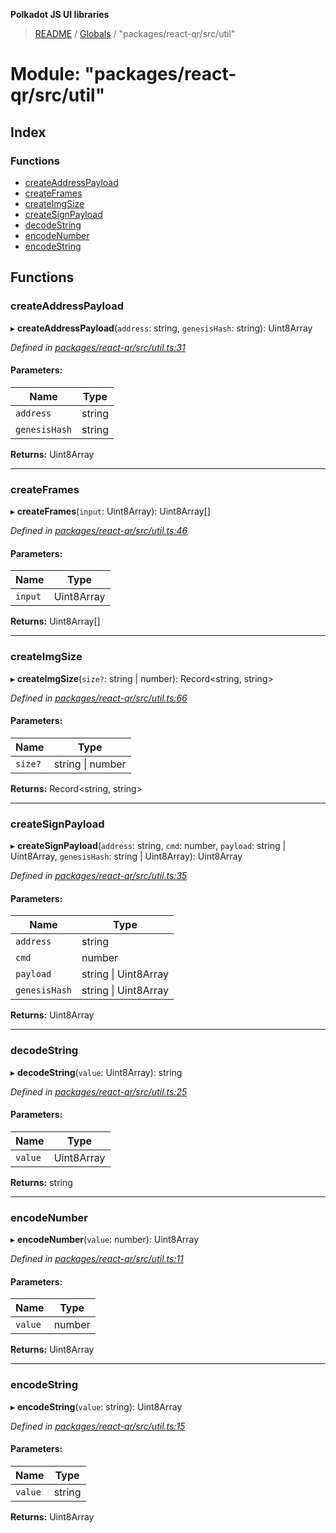 **Polkadot JS UI libraries**

> [README](../README.md) / [Globals](../globals.md) / "packages/react-qr/src/util"

# Module: "packages/react-qr/src/util"

## Index

### Functions

* [createAddressPayload](_packages_react_qr_src_util_.md#createaddresspayload)
* [createFrames](_packages_react_qr_src_util_.md#createframes)
* [createImgSize](_packages_react_qr_src_util_.md#createimgsize)
* [createSignPayload](_packages_react_qr_src_util_.md#createsignpayload)
* [decodeString](_packages_react_qr_src_util_.md#decodestring)
* [encodeNumber](_packages_react_qr_src_util_.md#encodenumber)
* [encodeString](_packages_react_qr_src_util_.md#encodestring)

## Functions

### createAddressPayload

▸ **createAddressPayload**(`address`: string, `genesisHash`: string): Uint8Array

*Defined in [packages/react-qr/src/util.ts:31](https://github.com/polkadot-js/ui/blob/1833b1a2/packages/react-qr/src/util.ts#L31)*

#### Parameters:

Name | Type |
------ | ------ |
`address` | string |
`genesisHash` | string |

**Returns:** Uint8Array

___

### createFrames

▸ **createFrames**(`input`: Uint8Array): Uint8Array[]

*Defined in [packages/react-qr/src/util.ts:46](https://github.com/polkadot-js/ui/blob/1833b1a2/packages/react-qr/src/util.ts#L46)*

#### Parameters:

Name | Type |
------ | ------ |
`input` | Uint8Array |

**Returns:** Uint8Array[]

___

### createImgSize

▸ **createImgSize**(`size?`: string \| number): Record\<string, string>

*Defined in [packages/react-qr/src/util.ts:66](https://github.com/polkadot-js/ui/blob/1833b1a2/packages/react-qr/src/util.ts#L66)*

#### Parameters:

Name | Type |
------ | ------ |
`size?` | string \| number |

**Returns:** Record\<string, string>

___

### createSignPayload

▸ **createSignPayload**(`address`: string, `cmd`: number, `payload`: string \| Uint8Array, `genesisHash`: string \| Uint8Array): Uint8Array

*Defined in [packages/react-qr/src/util.ts:35](https://github.com/polkadot-js/ui/blob/1833b1a2/packages/react-qr/src/util.ts#L35)*

#### Parameters:

Name | Type |
------ | ------ |
`address` | string |
`cmd` | number |
`payload` | string \| Uint8Array |
`genesisHash` | string \| Uint8Array |

**Returns:** Uint8Array

___

### decodeString

▸ **decodeString**(`value`: Uint8Array): string

*Defined in [packages/react-qr/src/util.ts:25](https://github.com/polkadot-js/ui/blob/1833b1a2/packages/react-qr/src/util.ts#L25)*

#### Parameters:

Name | Type |
------ | ------ |
`value` | Uint8Array |

**Returns:** string

___

### encodeNumber

▸ **encodeNumber**(`value`: number): Uint8Array

*Defined in [packages/react-qr/src/util.ts:11](https://github.com/polkadot-js/ui/blob/1833b1a2/packages/react-qr/src/util.ts#L11)*

#### Parameters:

Name | Type |
------ | ------ |
`value` | number |

**Returns:** Uint8Array

___

### encodeString

▸ **encodeString**(`value`: string): Uint8Array

*Defined in [packages/react-qr/src/util.ts:15](https://github.com/polkadot-js/ui/blob/1833b1a2/packages/react-qr/src/util.ts#L15)*

#### Parameters:

Name | Type |
------ | ------ |
`value` | string |

**Returns:** Uint8Array
